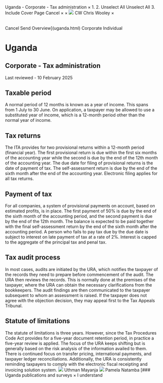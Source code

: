 Uganda - Corporate - Tax administration
×
1.
2.
Unselect All
Unselect All
3.
Include Cover Page
Cancel
×
×
![](-/media/world-wide-tax-summaries/attachments/global---chris-wooley.ashx%3Frev=ac5e5f3223b34096b1afc2a6009c7320&revision=ac5e5f32-23b3-4096-b1af-c2a6009c7320&hash=859B7ADC84DC2CBEC9760E9E6EE7DE6D0A8BFCDF)
CW
Chris Wooley
×
######
Cancel
Send
Overview](uganda.html)
Corporate
Individual
# Uganda
## Corporate - Tax administration
Last reviewed - 10 February 2025
## Taxable period
A normal period of 12 months is known as a year of income. This spans from 1 July to 30 June. On application, a taxpayer may be allowed to use a substituted year of income, which is a 12-month period other than the normal year of income.
## Tax returns
The ITA provides for two provisional returns within a 12-month period (financial year). The first provisional return is due within the first six months of the accounting year while the second is due by the end of the 12th month of the accounting year.
The due date for filing of provisional returns is the date of payment of tax.
The self-assessment return is due by the end of the sixth month after the end of the accounting year.
Electronic filing applies for all tax returns.
## Payment of tax
For all companies, a system of provisional payments on account, based on estimated profits, is in place. The first payment of 50% is due by the end of the sixth month of the accounting period, and the second payment is due by the end of the 12th month. The balance is expected to be paid together with the final self-assessment return by the end of the sixth month after the accounting period.
A person who fails to pay tax due by the due date is subject to interest on late payment of tax at a rate of 2%. Interest is capped to the aggregate of the principal tax and penal tax.
## Tax audit process
In most cases, audits are initiated by the URA, which notifies the taxpayer of the records they need to prepare before commencement of the audit. The URA then reviews the records. This is normally done at the premises of the taxpayer, where the URA can obtain the necessary clarifications from the bookkeepers.
The audit findings are then communicated to the taxpayer subsequent to whom an assessment is raised. If the taxpayer does not agree with the objection decision, they may appeal first to the Tax Appeals Tribunal.
## Statute of limitations
The statute of limitations is three years. However, since the Tax Procedures Code Act provides for a five-year document retention period, in practice a five-year review is applied.
The focus of the URA keeps shifting but is generally based on the risk analysis of the information availed to them. There is continued focus on transfer pricing, international payments, and taxpayer ledger reconciliations.
Additionally, the URA is consistently reminding taxpayers to comply with the electronic fiscal receipting and invoicing solution system.
![](-/media/world-wide-tax-summaries/ugandauthman-mayanjauganda--uthman-mayanjajpg20220825082808615.ashx%3Frev=5580cdd659da41549cf54c610e73bb27&revision=5580cdd6-59da-4154-9cf5-4c610e73bb27&hash=09353EA8982620DCB3060C24AAA75B2F0AA79565)
Uthman Mayanja
![](-/media/world-wide-tax-summaries/ugandapamela-natambauganda--pamela-natambajpg20220825083245222.ashx%3Frev=f0638058c07c4139ab2b5b15d9f3e38f&revision=f0638058-c07c-4139-ab2b-5b15d9f3e38f&hash=0D54CBBE0F6A1CFC9A0CEC073A218A6064BA99CD)
Pamela Natamba
[### Uganda publications and surveys
×
I understand